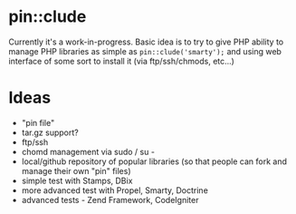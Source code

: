 pin::clude
==========

Currently it's a work-in-progress. 
Basic idea is to try to give PHP ability to manage PHP libraries as simple as `pin::clude('smarty');` and using web interface of some sort to install it (via ftp/ssh/chmods, etc...)

Ideas
=====

* "pin file"
* tar.gz support?
* ftp/ssh
* chomd management via sudo / su -
* local/github repository of popular libraries (so that people can fork and manage their own "pin" files)
* simple test with Stamps, DBix
* more advanced test with Propel, Smarty, Doctrine
* advanced tests - Zend Framework, CodeIgniter